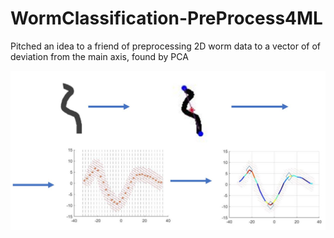 # WormClassification-PreProcess4ML
Pitched an idea to a friend of preprocessing 2D worm data to a vector of of deviation from the main axis, found by PCA

![Alt text](/Example.jpg?raw=true "Example")
